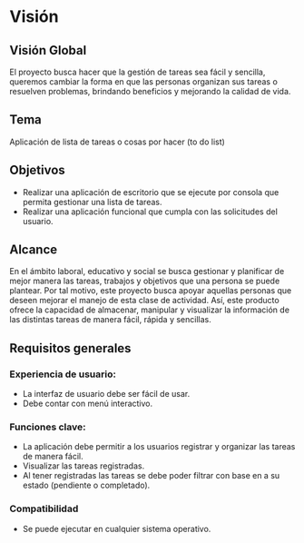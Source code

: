 
# Visión 
## Visión Global 
El proyecto busca hacer que la gestión de tareas sea fácil y sencilla, queremos cambiar la forma en que las personas organizan sus tareas o resuelven problemas, brindando beneficios y mejorando la calidad de vida.

## Tema
Aplicación de lista de tareas o cosas por hacer (to do list)

## Objetivos
- Realizar una aplicación de escritorio que se ejecute por consola que permita gestionar una lista de tareas.
- Realizar una aplicación funcional que cumpla con las solicitudes del usuario.

## Alcance
En el ámbito laboral, educativo y social se busca gestionar y planificar de mejor manera las tareas, trabajos y objetivos que una persona se puede plantear. Por tal motivo, este proyecto busca apoyar aquellas personas que deseen mejorar el manejo de esta clase de actividad. Así, este producto ofrece la capacidad de almacenar, manipular y visualizar la información de las distintas tareas de manera fácil, rápida y sencillas.

## Requisitos generales
### Experiencia de usuario:
- La interfaz de usuario debe ser fácil de usar.
- Debe contar con menú interactivo.
### Funciones clave:
- La aplicación debe permitir a los usuarios registrar y organizar las tareas de manera fácil.
- Visualizar las tareas registradas.
- Al tener registradas las tareas se debe poder filtrar con base en a su estado (pendiente o completado).
### Compatibilidad
- Se puede ejecutar en cualquier sistema operativo.